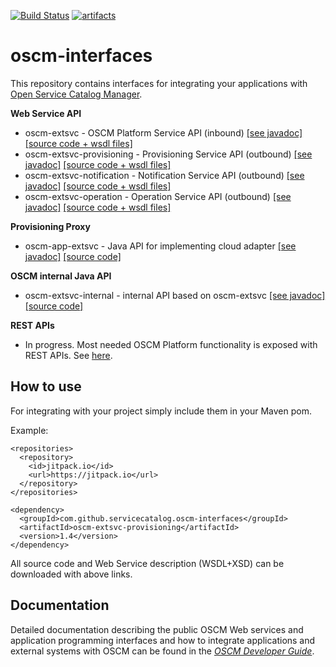 [![Build Status](https://travis-ci.org/servicecatalog/oscm-interfaces.svg?branch=master)](https://travis-ci.org/servicecatalog/oscm-interfaces)
[![artifacts](https://jitpack.io/v/servicecatalog/oscm-interfaces.svg)](https://jitpack.io/#servicecatalog/oscm-interfaces)

# oscm-interfaces
This repository contains interfaces for integrating your applications with 
[Open Service Catalog Manager](https://github.com/servicecatalog/oscm#open-service-catalog-manager).

**Web Service API**
 * oscm-extsvc - OSCM Platform Service API (inbound) [[see javadoc]](https://jitpack.io/com/github/servicecatalog/oscm-interfaces/oscm-extsvc/master-SNAPSHOT/javadoc/) [[source code + wsdl files]](https://jitpack.io/com/github/servicecatalog/oscm-interfaces/oscm-extsvc/master-SNAPSHOT/oscm-extsvc-master-SNAPSHOT-sources.jar) 
 * oscm-extsvc-provisioning - Provisioning Service API (outbound) [[see javadoc]](https://jitpack.io/com/github/servicecatalog/oscm-interfaces/oscm-extsvc-provisioning/master-SNAPSHOT/javadoc/) [[source code + wsdl files]](https://jitpack.io/com/github/servicecatalog/oscm-interfaces/oscm-extsvc-provisioning/master-SNAPSHOT/oscm-extsvc-provisioning-master-SNAPSHOT-sources.jar)  
 * oscm-extsvc-notification - Notification Service API (outbound) [[see javadoc]](https://jitpack.io/com/github/servicecatalog/oscm-interfaces/oscm-extsvc-notification/master-SNAPSHOT/javadoc/) [[source code + wsdl files]](https://jitpack.io/com/github/servicecatalog/oscm-interfaces/oscm-extsvc-notification/master-SNAPSHOT/oscm-extsvc-notification-master-SNAPSHOT-sources.jar) 
 * oscm-extsvc-operation - Operation Service API (outbound) [[see javadoc]](https://jitpack.io/com/github/servicecatalog/oscm-interfaces/oscm-extsvc-operation/master-SNAPSHOT/javadoc/) [[source code + wsdl files]](https://jitpack.io/com/github/servicecatalog/oscm-interfaces/oscm-extsvc-operation/master-SNAPSHOT/oscm-extsvc-operation-master-SNAPSHOT-sources.jar)  
 
**Provisioning Proxy**  
 * oscm-app-extsvc - Java API for implementing cloud adapter [[see javadoc]](https://jitpack.io/com/github/servicecatalog/oscm-interfaces/oscm-app-extsvc/master-SNAPSHOT/javadoc/) [[source code]](https://jitpack.io/com/github/servicecatalog/oscm-interfaces/oscm-app-extsvc/master-SNAPSHOT/oscm-app-extsvc-master-SNAPSHOT-sources.jar)  
  
**OSCM internal Java API**
 * oscm-extsvc-internal - internal API based on oscm-extsvc [[see javadoc]](https://jitpack.io/com/github/servicecatalog/oscm-interfaces/oscm-extsvc-internal/master-SNAPSHOT/javadoc/) [[source code]](https://jitpack.io/com/github/servicecatalog/oscm-interfaces/oscm-extsvc-internal/master-SNAPSHOT/oscm-extsvc-internal-master-SNAPSHOT-sources.jar)  

**REST APIs**
 * In progress. Most needed OSCM Platform functionality is exposed with REST APIs. See [here](https://github.com/servicecatalog/oscm-rest-api). 

## How to use ##

For integrating with your project simply include them in your Maven pom. 

Example:
```
<repositories>
  <repository>
    <id>jitpack.io</id>
    <url>https://jitpack.io</url>
  </repository>
</repositories>

<dependency>
  <groupId>com.github.servicecatalog.oscm-interfaces</groupId>
  <artifactId>oscm-extsvc-provisioning</artifactId>
  <version>1.4</version>
</dependency>
```
All source code and Web Service description (WSDL+XSD) can be downloaded with above links. 

## Documentation
Detailed documentation describing the public OSCM Web services and application programming interfaces and how to integrate applications and external systems with OSCM can be found in the [*OSCM Developer Guide*](https://github.com/servicecatalog/documentation/blob/master/Development/oscm-doc-user/resources/manuals/integration/en/Developer.pdf).




  
